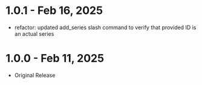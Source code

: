 # 1.0.1 - Feb 16, 2025

- refactor: updated add_series slash command to verify that provided ID is an actual series

# 1.0.0 - Feb 11, 2025

- Original Release
